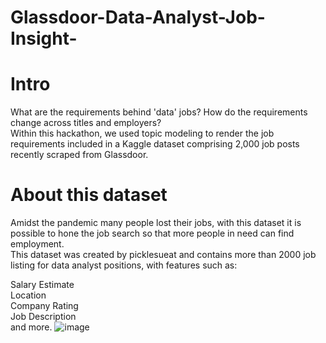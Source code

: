 # Glassdoor-Data-Analyst-Job-Insight-

# Intro
What are the requirements behind 'data' jobs? How do the requirements change across titles and employers?\
Within this hackathon, we used topic modeling to render the job requirements included in a Kaggle dataset comprising 2,000 job posts recently scraped from Glassdoor.

# About this dataset
Amidst the pandemic many people lost their jobs, with this dataset it is possible to hone the job search so that more people in need can find employment.\
This dataset was created by picklesueat and contains more than 2000 job listing for data analyst positions, with features such as:

Salary Estimate\
Location\
Company Rating\
Job Description\
and more.
![image](https://user-images.githubusercontent.com/20988056/129428118-67f74557-cc96-4322-ae8a-8d205fd5eda0.png)
